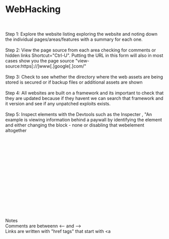 # WebHacking
<br><br>
Step 1: Explore the website listing exploring the website and noting down the individual pages/areas/features with a summary for each one.
<br><br>
Step 2: View the page source from each area checking for comments or hidden links Shortcut="Ctrl-U". Putting the URL in this form will also in most cases show you the page source "view-source:https[://]www[.]google[.]com/"
<br><br>
Step 3: Check to see whether the directory where the web assets are being stored is secured or if backup files or additional assets are shown 
<br><br>
Step 4: All websites are built on a framework and its important to check that they are updated because if they havent we can search that framework and it version and see if any unpatched exploits exists.<br><br>
Step 5: Inspect elements with the Devtools such as the Inspecter , "An example is viewing information behind a paywall by identifying the element and either changing the block - none or disabling that webelement altogether





<br><br><br><br><br><br><br><br><br><br><br><br><br><br><br>
Notes<br>
Comments are betweenn <-- and --> <br>
Links are written with "href tags" that start with <a <br>

